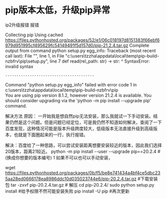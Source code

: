 # pip版本太低，升级pip异常
ip2升级报错
报错

Collecting pip
  Using cached https://files.pythonhosted.org/packages/52/e1/06c018197d8151383f66ebf6979d951995cf495629fc54149491f5d157d0/pip-21.2.4.tar.gz
    Complete output from command python setup.py egg_info:
    Traceback (most recent call last):
      File "<string>", line 1, in <module>
      File "c:\users\tzzha\appdata\local\temp\pip-build-nzbfrv\pip\setup.py", line 7
        def read(rel_path: str) -> str:
                         ^
    SyntaxError: invalid syntax

    ----------------------------------------
Command "python setup.py egg_info" failed with error code 1 in c:\users\tzzha\appdata\local\temp\pip-build-nzbfrv\pip\
You are using pip version 8.1.2, however version 21.2.4 is available.
You should consider upgrading via the 'python -m pip install --upgrade pip' command.
 

解决方法
原因：
一开始我是想自然pip无法安装，那么我就试一下手动安装。结果仍然是这个问题。但是问题已经定位，可是我仍然不知道如何解决，查阅了一下百度发现，这种情况可能是版本升级跨度较大，低级版本无法直接升级到高级版本，也就是下面圈起来的一行，执行报错。

解决：百度给了一种思路，可以尝试安装距离想要安装较近的版本，因此我们选择20版本，距离21较近。
python -m pip install --user --upgrade pip==20.2.4  #(换成你想要的版本编号)
1
如果不可以也可以手动安装，

wget https://files.pythonhosted.org/packages/0b/f5/be8e741434a4bf4ce5dbc235aa28ed0666178ea8986ddc10d035023744e6/pip-20.2.4.tar.gz  #下载安装包
tar -zxvf pip-20.2.4.tar.gz  # 解压
cd pip-20.2.4/
sudo python setup.py install #给予权限不然可能安装失败
pip install -U pip #再次更新

# 